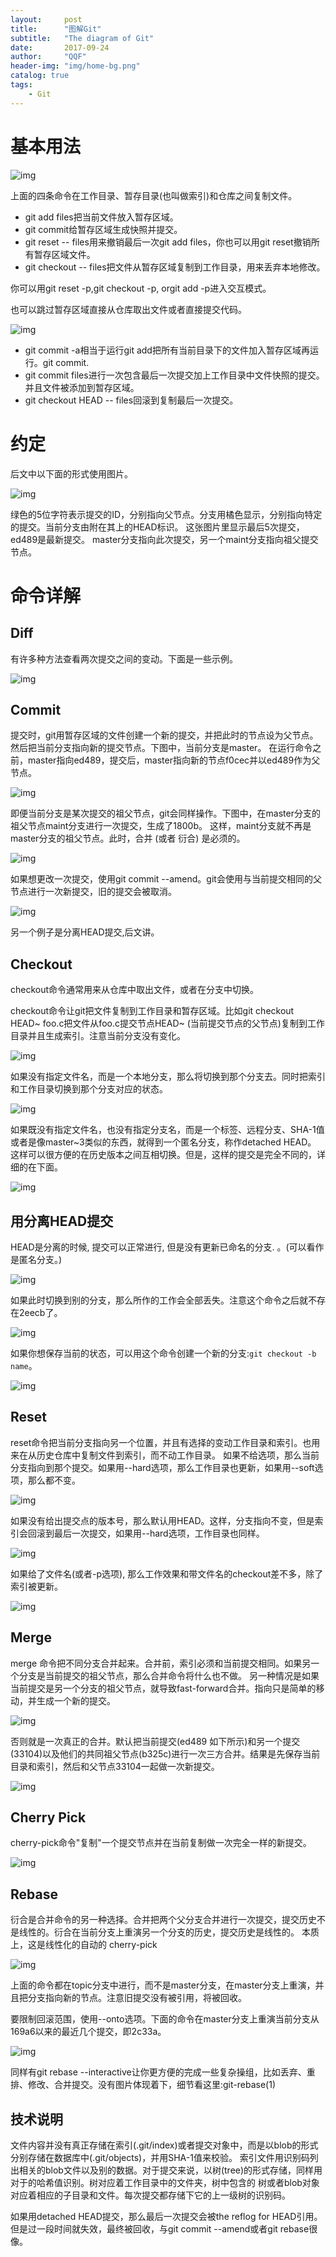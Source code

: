 ```yaml
---
layout:     post
title:      "图解Git"
subtitle:   "The diagram of Git"
date:       2017-09-24
author:     "QQF"
header-img: "img/home-bg.png"
catalog: true
tags:
    - Git
---
```


# 基本用法

![img](/img/in-post/2017-09-24-Diagram-Git/01.png)

上面的四条命令在工作目录、暂存目录(也叫做索引)和仓库之间复制文件。

* git add files把当前文件放入暂存区域。
* git commit给暂存区域生成快照并提交。
* git reset -- files用来撤销最后一次git add files，你也可以用git reset撤销所有暂存区域文件。
* git checkout -- files把文件从暂存区域复制到工作目录，用来丢弃本地修改。

你可以用git reset -p,git checkout -p, orgit add -p进入交互模式。

也可以跳过暂存区域直接从仓库取出文件或者直接提交代码。

![img](/img/in-post/2017-09-24-Diagram-Git/02.png)

* git commit -a相当于运行git add把所有当前目录下的文件加入暂存区域再运行。git commit.
* git commit files进行一次包含最后一次提交加上工作目录中文件快照的提交。并且文件被添加到暂存区域。
* git checkout HEAD -- files回滚到复制最后一次提交。

# 约定

后文中以下面的形式使用图片。

![img](/img/in-post/2017-09-24-Diagram-Git/03.png)

绿色的5位字符表示提交的ID，分别指向父节点。分支用橘色显示，分别指向特定的提交。当前分支由附在其上的HEAD标识。 这张图片里显示最后5次提交，ed489是最新提交。 master分支指向此次提交，另一个maint分支指向祖父提交节点。

# 命令详解

## Diff

有许多种方法查看两次提交之间的变动。下面是一些示例。

![img](/img/in-post/2017-09-24-Diagram-Git/04.png)

## Commit

提交时，git用暂存区域的文件创建一个新的提交，并把此时的节点设为父节点。然后把当前分支指向新的提交节点。下图中，当前分支是master。 在运行命令之前，master指向ed489，提交后，master指向新的节点f0cec并以ed489作为父节点。

![img](/img/in-post/2017-09-24-Diagram-Git/05.png)

即便当前分支是某次提交的祖父节点，git会同样操作。下图中，在master分支的祖父节点maint分支进行一次提交，生成了1800b。 这样，maint分支就不再是master分支的祖父节点。此时，合并 (或者 衍合) 是必须的。

![img](/img/in-post/2017-09-24-Diagram-Git/06.png)

如果想更改一次提交，使用git commit --amend。git会使用与当前提交相同的父节点进行一次新提交，旧的提交会被取消。

![img](/img/in-post/2017-09-24-Diagram-Git/07.png)

另一个例子是分离HEAD提交,后文讲。

## Checkout

checkout命令通常用来从仓库中取出文件，或者在分支中切换。

checkout命令让git把文件复制到工作目录和暂存区域。比如git checkout HEAD~ foo.c把文件从foo.c提交节点HEAD~ (当前提交节点的父节点)复制到工作目录并且生成索引。注意当前分支没有变化。

![img](/img/in-post/2017-09-24-Diagram-Git/08.png)

如果没有指定文件名，而是一个本地分支，那么将切换到那个分支去。同时把索引和工作目录切换到那个分支对应的状态。

![img](/img/in-post/2017-09-24-Diagram-Git/09.png)

如果既没有指定文件名，也没有指定分支名，而是一个标签、远程分支、SHA-1值或者是像master~3类似的东西，就得到一个匿名分支，称作detached HEAD。 这样可以很方便的在历史版本之间互相切换。但是，这样的提交是完全不同的，详细的在下面。

![img](/img/in-post/2017-09-24-Diagram-Git/10.png)

## 用分离HEAD提交

HEAD是分离的时候, 提交可以正常进行, 但是没有更新已命名的分支. 。(可以看作是匿名分支。)

![img](/img/in-post/2017-09-24-Diagram-Git/11.png)

如果此时切换到别的分支，那么所作的工作会全部丢失。注意这个命令之后就不存在2eecb了。

![img](/img/in-post/2017-09-24-Diagram-Git/12.png)

如果你想保存当前的状态，可以用这个命令创建一个新的分支:`git checkout -b name`。

![img](/img/in-post/2017-09-24-Diagram-Git/13.png)

## Reset

reset命令把当前分支指向另一个位置，并且有选择的变动工作目录和索引。也用来在从历史仓库中复制文件到索引，而不动工作目录。
如果不给选项，那么当前分支指向到那个提交。如果用--hard选项，那么工作目录也更新，如果用--soft选项，那么都不变。

![img](/img/in-post/2017-09-24-Diagram-Git/14.png)

如果没有给出提交点的版本号，那么默认用HEAD。这样，分支指向不变，但是索引会回滚到最后一次提交，如果用--hard选项，工作目录也同样。

![img](/img/in-post/2017-09-24-Diagram-Git/15.png)

如果给了文件名(或者-p选项), 那么工作效果和带文件名的checkout差不多，除了索引被更新。

![img](/img/in-post/2017-09-24-Diagram-Git/16.png)

## Merge

merge 命令把不同分支合并起来。合并前，索引必须和当前提交相同。如果另一个分支是当前提交的祖父节点，那么合并命令将什么也不做。 另一种情况是如果当前提交是另一个分支的祖父节点，就导致fast-forward合并。指向只是简单的移动，并生成一个新的提交。

![img](/img/in-post/2017-09-24-Diagram-Git/17.png)

否则就是一次真正的合并。默认把当前提交(ed489 如下所示)和另一个提交(33104)以及他们的共同祖父节点(b325c)进行一次三方合并。结果是先保存当前目录和索引，然后和父节点33104一起做一次新提交。

![img](/img/in-post/2017-09-24-Diagram-Git/18.png)

## Cherry Pick

cherry-pick命令"复制"一个提交节点并在当前复制做一次完全一样的新提交。

![img](/img/in-post/2017-09-24-Diagram-Git/19.png)

## Rebase

衍合是合并命令的另一种选择。合并把两个父分支合并进行一次提交，提交历史不是线性的。衍合在当前分支上重演另一个分支的历史，提交历史是线性的。 本质上，这是线性化的自动的 cherry-pick

![img](/img/in-post/2017-09-24-Diagram-Git/20.png)

上面的命令都在topic分支中进行，而不是master分支，在master分支上重演，并且把分支指向新的节点。注意旧提交没有被引用，将被回收。

要限制回滚范围，使用--onto选项。下面的命令在master分支上重演当前分支从169a6以来的最近几个提交，即2c33a。

![img](/img/in-post/2017-09-24-Diagram-Git/21.png)

同样有git rebase --interactive让你更方便的完成一些复杂操组，比如丢弃、重排、修改、合并提交。没有图片体现着下，细节看这里:git-rebase(1)

## 技术说明

文件内容并没有真正存储在索引(.git/index)或者提交对象中，而是以blob的形式分别存储在数据库中(.git/objects)，并用SHA-1值来校验。 索引文件用识别码列出相关的blob文件以及别的数据。对于提交来说，以树(tree)的形式存储，同样用对于的哈希值识别。树对应着工作目录中的文件夹，树中包含的 树或者blob对象对应着相应的子目录和文件。每次提交都存储下它的上一级树的识别码。

如果用detached HEAD提交，那么最后一次提交会被the reflog for HEAD引用。但是过一段时间就失效，最终被回收，与git commit --amend或者git rebase很像。